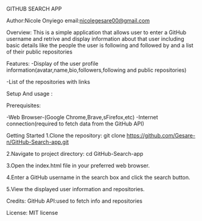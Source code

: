 GITHUB SEARCH APP

Author:Nicole Onyiego
email:nicolegesare00@gmail.com

Overview:
This is a simple application that allows user to enter a GitHub username and retrive and display information about that user including basic details like the people the user is following and followed by and a list of their public repositories 

Features:
-Display of the user profile information(avatar,name,bio,followers,following and public repositories)

-List of the repositories with links


Setup And usage :

Prerequisites:

-Web Browser-(Google Chrome,Brave,sFirefox,etc)
-Internet connection(required to fetch data from the GitHub API)

Getting Started
1.Clone the repository:
git clone https://github.com/Gesare-n/GitHub-Search-app.git


2.Navigate to project directory:
cd GitHub-Search-app

3.Open the index.html file in your preferred web browser.

4.Enter a GitHub username in the search box and click the search button.

5.View the displayed user information and repositories.

Credits:
GitHub API:used to fetch info and repositories

License:
MIT license
